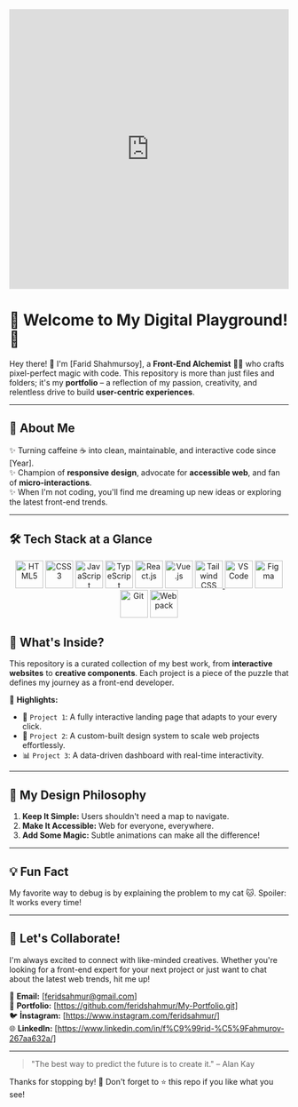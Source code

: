 <div style="width:100%;height:0;padding-bottom:100%;position:relative;"><iframe src="https://giphy.com/embed/s8UHGqq9xqJmwZZtHn" width="100%" height="100%" style="position:absolute" frameBorder="0" class="giphy-embed" allowFullScreen></iframe></div>

# 🌟 Welcome to My Digital Playground! 🌟

Hey there! 👋 I'm [Farid Shahmursoy], a **Front-End Alchemist** 🧙‍♂️ who crafts pixel-perfect magic with code. This repository is more than just files and folders; it's my **portfolio** – a reflection of my passion, creativity, and relentless drive to build **user-centric experiences**.

---

## 🚀 About Me

✨ Turning caffeine ☕ into clean, maintainable, and interactive code since [Year].  
✨ Champion of **responsive design**, advocate for **accessible web**, and fan of **micro-interactions**.  
✨ When I'm not coding, you'll find me dreaming up new ideas or exploring the latest front-end trends.  

---

## 🛠️ Tech Stack at a Glance

<div align="center">
  <a style="text-decoration: none;" href="https://developer.mozilla.org/en-US/docs/Web/HTML" target="_blank">
    <img src="https://cdn.worldvectorlogo.com/logos/html-1.svg" alt="HTML5" height="50">
  </a>
  <a style="text-decoration: none;" href="https://developer.mozilla.org/en-US/docs/Web/CSS" target="_blank">
    <img src="https://cdn.worldvectorlogo.com/logos/css-3.svg" alt="CSS3" height="50">
  </a>
  <a style="text-decoration: none;" href="https://developer.mozilla.org/en-US/docs/Web/JavaScript" target="_blank">
    <img src="https://cdn.worldvectorlogo.com/logos/javascript-1.svg" alt="JavaScript" height="50">
  </a>
  <a style="text-decoration: none;" href="https://www.typescriptlang.org/docs/" target="_blank">
    <img src="https://cdn.worldvectorlogo.com/logos/typescript.svg" alt="TypeScript" height="50">
  </a>
  <a style="text-decoration: none;" href="https://react.dev/" target="_blank">
    <img src="https://cdn.worldvectorlogo.com/logos/react-2.svg" alt="React.js" height="50">
  </a>
  <a style="text-decoration: none;" href="https://vuejs.org/guide/introduction.html" target="_blank">
    <img src="https://encrypted-tbn0.gstatic.com/images?q=tbn:ANd9GcSvsXyz8eDobC4MvaRkM3zmOZ9ETdrS0ozGCQ&s" alt="Vue.js" height="50">
  </a>
  <a href="https://tailwindcss.com/docs" target="_blank">
    <img src="https://cdn.worldvectorlogo.com/logos/tailwind-css-2.svg" alt="Tailwind CSS" height="50">
  </a>
  <a style="text-decoration: none;" href="https://code.visualstudio.com/docs" target="_blank">
    <img src="https://upload.wikimedia.org/wikipedia/commons/thumb/9/9a/Visual_Studio_Code_1.35_icon.svg/2048px-Visual_Studio_Code_1.35_icon.svg.png" alt="VS Code" height="50">
  </a>
  <a style="text-decoration: none;"  href="https://www.figma.com/resources/learn/" target="_blank">
    <img src="https://upload.wikimedia.org/wikipedia/commons/thumb/3/33/Figma-logo.svg/1200px-Figma-logo.svg.png" alt="Figma" height="50">
  </a>
  <a style="text-decoration: none;" href="https://git-scm.com/doc" target="_blank">
    <img src="https://cdn.worldvectorlogo.com/logos/git-icon.svg" alt="Git" height="50">
  </a>
  <a style="text-decoration: none;" href="https://webpack.js.org/concepts/" target="_blank">
    <img src="https://cdn.worldvectorlogo.com/logos/webpack.svg" alt="Webpack" height="50">
  </a>
  
</div>


## 📂 What's Inside?

This repository is a curated collection of my best work, from **interactive websites** to **creative components**. Each project is a piece of the puzzle that defines my journey as a front-end developer.  

👀 **Highlights:**  
- 🚦 `Project 1`: A fully interactive landing page that adapts to your every click.  
- 🎨 `Project 2`: A custom-built design system to scale web projects effortlessly.  
- 📊 `Project 3`: A data-driven dashboard with real-time interactivity.  

---

## 🌈 My Design Philosophy

1. **Keep It Simple:** Users shouldn't need a map to navigate.  
2. **Make It Accessible:** Web for everyone, everywhere.  
3. **Add Some Magic:** Subtle animations can make all the difference!  

---

## 💡 Fun Fact

 My favorite way to debug is by explaining the problem to my cat 🐱. Spoiler: It works every time!  

---

## 🤝 Let's Collaborate!

I'm always excited to connect with like-minded creatives. Whether you're looking for a front-end expert for your next project or just want to chat about the latest web trends, hit me up!  

📧 **Email:** [feridsahmur@gmail.com]  
💼 **Portfolio:** [https://github.com/feridshahmur/My-Portfolio.git]  
🐦 **İnstagram:** [https://www.instagram.com/feridsahmur/]  
🌐 **LinkedIn:** [https://www.linkedin.com/in/f%C9%99rid-%C5%9Fahmurov-267aa632a/]  

---

> "The best way to predict the future is to create it." – Alan Kay  

Thanks for stopping by! 💖 Don't forget to ⭐ this repo if you like what you see!
